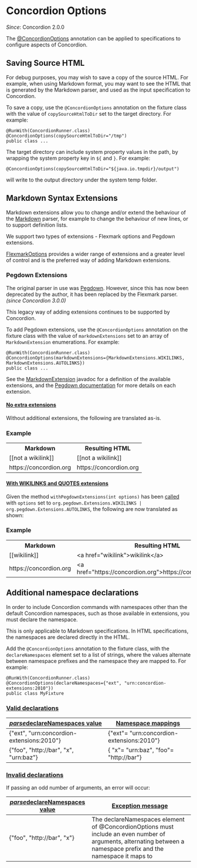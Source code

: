 # Concordion Options
_Since_: Concordion 2.0.0

The [@ConcordionOptions](http://concordion.github.io/concordion/latest/javadoc/org/concordion/api/option/ConcordionOptions.html) annotation can be applied to specifications to configure aspects of Concordion.

## Saving Source HTML
For debug purposes, you may wish to save a copy of the source HTML. For example, when using Markdown format, you may want to see the HTML that is generated by the Markdown parser, and used as the input specification to Concordion.

To save a copy, use the `@ConcordionOptions` annotation on the fixture class with the value of `copySourceHtmlToDir` set to the target directory. For example:

    @RunWith(ConcordionRunner.class)
    @ConcordionOptions(copySourceHtmlToDir="/tmp")
    public class ...

The target directory can include system property values in the path, by wrapping the system property key in `${` and `}`. For example:

    @ConcordionOptions(copySourceHtmlToDir="${java.io.tmpdir}/output")

will write to the output directory under the system temp folder.

## Markdown Syntax Extensions
Markdown extensions allow you to change and/or extend the behaviour of the [Markdown](../specificationType/markdown/Markdown.html) parser, for example to change the behaviour of new lines, or to support definition lists.

We support two types of extensions - Flexmark options and Pegdown extensions.

[FlexmarkOptions](FlexmarkOptions.md "c:run") provides a wider range of extensions and a greater level of control and is the preferred way of adding Markdown extensions. 

### Pegdown Extensions
The original parser in use was [Pegdown](https://github.com/sirthias/pegdown). 
However, since this has now been deprecated by the author, it has been replaced by the Flexmark parser. _(since Concordion 3.0.0)_

This legacy way of adding extensions continues to be supported by Concordion.

To add Pegdown extensions, use the `@ConcordionOptions` annotation on the fixture class with the value of `markdownExtensions` set to an array of `MarkdownExtension` enumerations. For example:

    @RunWith(ConcordionRunner.class)
    @ConcordionOptions(markdownExtensions={MarkdownExtensions.WIKILINKS, MarkdownExtensions.AUTOLINKS})
    public class ...
      
See the [MarkdownExtension](http://concordion.github.io/concordion/latest/javadoc/org/concordion/api/option/MarkdownExtensions.html) javadoc for a definition of the available extensions, and the [Pegdown documentation](https://github.com/sirthias/pegdown/blob/master/README.markdown#introduction) for more details on each extension.

#### [No extra extensions](- "no-extra-extensions")

Without additional extensions, the following are translated as-is.

<div class="example">
  <h3>Example</h3>
  <table concordion:execute="#html=translate(#md)">
    <tr>
      <th concordion:set="#md">Markdown</th>
      <th concordion:assertEquals="#html">Resulting HTML</th>
    </tr>
    <tr>
      <td>[[not a wikilink]]</td>
      <td>[[not a wikilink]]</td>
    </tr>
    <tr>
      <td>https://concordion.org</td>
      <td>https://concordion.org</td>
    </tr>
  </table>
</div>
 
#### [With WIKILINKS and QUOTES extensions](- "extra-extensions")

Given the method `withPegdownExtensions(int options)` has been [called](- "withWikilinkAndAutolink()") with `options` set to `org.pegdown.Extensions.WIKILINKS | org.pegdown.Extensions.AUTOLINKS`, the following are now translated as shown:

<div class="example">
  <h3>Example</h3>
  <table concordion:execute="#html=translate(#md)">
    <tr>
      <th concordion:set="#md">Markdown</th>
      <th concordion:assertEquals="#html">Resulting HTML</th>
    </tr>
    <tr>
      <td>[[wikilink]]</td>
      <td>&lt;a href="wikilink">wikilink&lt;/a></td>
    </tr>
    <tr>
      <td>https://concordion.org</td>
      <td>&lt;a href="https://concordion.org"&gt;https://concordion.org&lt;/a&gt;</td>
    </tr>
  </table>
</div>




## Additional namespace declarations
In order to include Concordion commands with namespaces other than the default Concordion namespaces, such as those available in extensions, you must declare the namespace.

This is only applicable to Markdown specifications. In HTML specifications, the namespaces are declared directly in the HTML.

Add the `@ConcordionOptions` annotation to the fixture class, with the `declareNamespaces` element set to a list of strings, where the values alternate between namespace prefixes and the namespace they are mapped to. For example:

    @RunWith(ConcordionRunner.class)
    @ConcordionOptions(declareNamespaces={"ext", "urn:concordion-extensions:2010"})
    public class MyFixture

### [Valid declarations](- "valid-namespace-declarations")

|[_parse_](- "#mappings=parse(#value)")[declareNamespaces value](- "#value")|[Namespace mappings](- "?=#mappings")|
| ------------------------------------------ | --------------- |
| {"ext", "urn:concordion-extensions:2010"} | {"ext"= "urn:concordion-extensions:2010"} |
| {"foo", "http://bar", "x", "urn:baz"} | { "x"= "urn:baz", "foo"= "http://bar"} |

### [Invalid declarations](- "invalid-namespace-declarations")

If passing an odd number of arguments, an error will occur:

|[_parse_](- "#message=parseAndReturnExceptionMessage(#value)")[declareNamespaces value](- "#value")|[Exception message](- "?=#message")|
| ------------------------------------------ | --------------- |
| {"foo", "http://bar", "x"} | The declareNamespaces element of @ConcordionOptions must include an even number of arguments, alternating between a namespace prefix and the namespace it maps to |